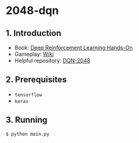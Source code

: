 # 2048-dqn

## 1. Introduction
- Book: [Deep Reinforcement Learning Hands-On](https://www.packtpub.com/big-data-and-business-intelligence/deep-reinforcement-learning-hands)
- Gameplay: [Wiki](https://en.wikipedia.org/wiki/2048_(video_game)#Gameplay)
- Helpful repository: [DQN-2048](https://github.com/SergioIommi/DQN-2048)

## 2. Prerequisites
- `tensorflow`
- `keras`

## 3. Running
```
$ python main.py
```
